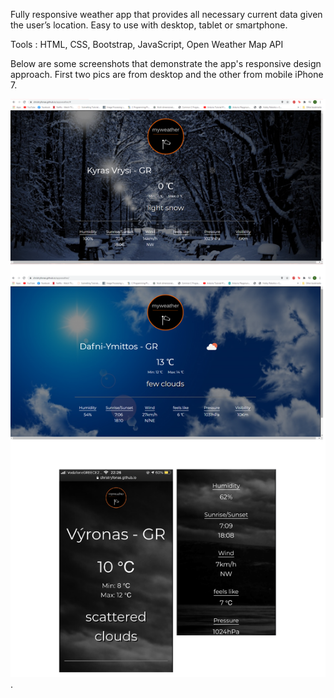 Fully responsive weather app that provides all necessary current data given the user’s location. Easy to use with desktop, tablet or smartphone.

Tools : HTML, CSS, Bootstrap, JavaScript, Open Weather Map API

Below are some screenshots that demonstrate the app's responsive design approach. First two pics are from desktop and the other from mobile iPhone 7. 

![](readme_pic.png).
